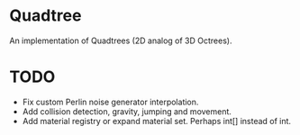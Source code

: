 Quadtree
========

An implementation of Quadtrees (2D analog of 3D Octrees).

TODO
====

- Fix custom Perlin noise generator interpolation.
- Add collision detection, gravity, jumping and movement.
- Add material registry or expand material set. Perhaps int[] instead of int.
